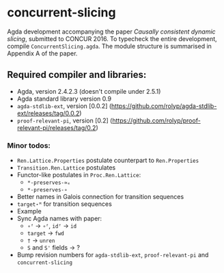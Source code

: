 # concurrent-slicing

Agda development accompanying the paper _Causally consistent dynamic
slicing_, submitted to CONCUR 2016. To typecheck the entire development,
compile `ConcurrentSlicing.agda`. The module structure is summarised in
Appendix A of the paper.

## Required compiler and libraries:

* Agda, version 2.4.2.3 (doesn't compile under 2.5.1)
* Agda standard library version 0.9
* `agda-stdlib-ext`, version [0.0.2] (https://github.com/rolyp/agda-stdlib-ext/releases/tag/0.0.2)
* `proof-relevant-pi`, version [0.2] (https://github.com/rolyp/proof-relevant-pi/releases/tag/0.2)

### Minor todos:

* `Ren.Lattice.Properties` postulate counterpart to `Ren.Properties`
* `Transition.Ren.Lattice` postulates
* Functor-like postulates in `Proc.Ren.Lattice`:
  * `*-preserves-≃ₑ`
  * `*-preserves-∘`
* Better names in Galois connection for transition sequences
* `target⋆ᴹ` for transition sequences
* Example
* Sync Agda names with paper:
  * `∘ᶠ` → `∘ᶠ`, `idᶠ` → `id`
  * `target` → `fwd`
  * `†` → `unren`
  * `S` and `S'` fields → ?
* Bump revision numbers for `agda-stdlib-ext`, `proof-relevant-pi` and `concurrent-slicing`
